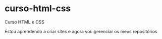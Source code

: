 # curso-html-css
 Curso HTML e CSS

 Estou aprendendo a criar sites e agora vou gerenciar os meus repositórios 
